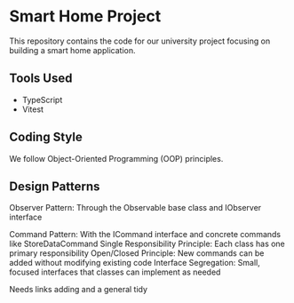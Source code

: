 # Smart Home Project

This repository contains the code for our university project focusing on building a smart home application.

## Tools Used

- TypeScript
- Vitest

## Coding Style

We follow Object-Oriented Programming (OOP) principles.

## Design Patterns

Observer Pattern: Through the Observable base class and IObserver interface

Command Pattern: With the ICommand interface and concrete commands like StoreDataCommand
Single Responsibility Principle: Each class has one primary responsibility
Open/Closed Principle: New commands can be added without modifying existing code
Interface Segregation: Small, focused interfaces that classes can implement as needed

Needs links adding and a general tidy
